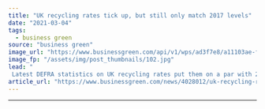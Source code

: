 ```yaml
---
title: "UK recycling rates tick up, but still only match 2017 levels"
date: "2021-03-04"
tags: 
  - business green
source: "business green"
image_url: "https://www.businessgreen.com/api/v1/wps/ad3f7e8/a11103ae-fea6-4ab2-91cc-86a57f10cbac/1/iStock-158174289-185x114.jpg"
image_fp: "/assets/img/post_thumbnails/102.jpg"
lead: "
 Latest DEFRA statistics on UK recycling rates put them on a par with 2017, although local authorities made some progress in diverting waste from landfill ..."
article_url: "https://www.businessgreen.com/news/4028012/uk-recycling-rates-tick-match-2017-levels"
---
```


---
